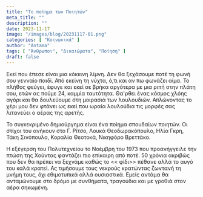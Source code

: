 ```yaml
---
title: "Το ποίημα των Ποιητών"
meta_title: ""
description: ""
date: 2023-11-17
image: "/images/blog/20231117-01.png"
categories: [ "Κοινωνικά" ]
author: "Antama"
tags: [ "Άνθρωποι", "Δικαιώματα", "Ποίηση" ]
draft: false
---
```


Εκεί που έπεσε είναι μια κόκκινη λίμνη. Δεν θα ξεχάσουμε ποτέ τη φωνή σου γενναίο παιδί. Από εκείνη τη νύχτα, ό,τι και
αν πω φωνάζει αίμα. Το πλήθος φεύγει, έφυγε και εκεί σε βρήκα αργότερα με μια ριπή στην πλάτη σου, ετών ας πούμε 24,
καμμία ταυτότητα. Θα'ρθει ένας κόσμος χλόης αγόρι και θα δουλεύουμε στη μοιρασιά των λουλουδιών.
Απλώνοντας το χέρι μου δεν φτάνει ως εκεί που ωραία λουλούδια τις μορφές σας λιτανεύει ο αέρας της αρετής.

Το συγκεκριμένο δημιούργημα είναι ένα ποίημα σπουδαίων ποιητών. Οι στίχοι του ανήκουν στο Γ. Ρίτσο, Λουκά
Θεοδωρακόπουλο, Ηλία Γκρη, Τάκη Σινόπουλο, Κοραλία Θεοτοκά, Νικηφόρο Βρεττάκο.

Η εξέγερση του Πολυτεχνείου το Νοέμβρη του 1973 που προανήγγειλε την πτώση της Χούντας φαντάζει πιο επίκαιρη από ποτέ.
50 χρόνια ακριβώς που δεν θα πρέπει να ξεχνάμε καθώς το << φίδι>> πέθανε αλλά το αυγό του καλά κρατεί. Ας τιμήσουμε τους
νεκρούς κρατώντας ζωντανή τη μνήμη τους, όχι εθιμοτυπικά αλλά ουσιαστικά. Εμείς αντάμα θα ανταμώνουμε στο δρόμο με
συνθήματα, τραγούδια και με γροθιά στον αέρα σηκωμένη.
